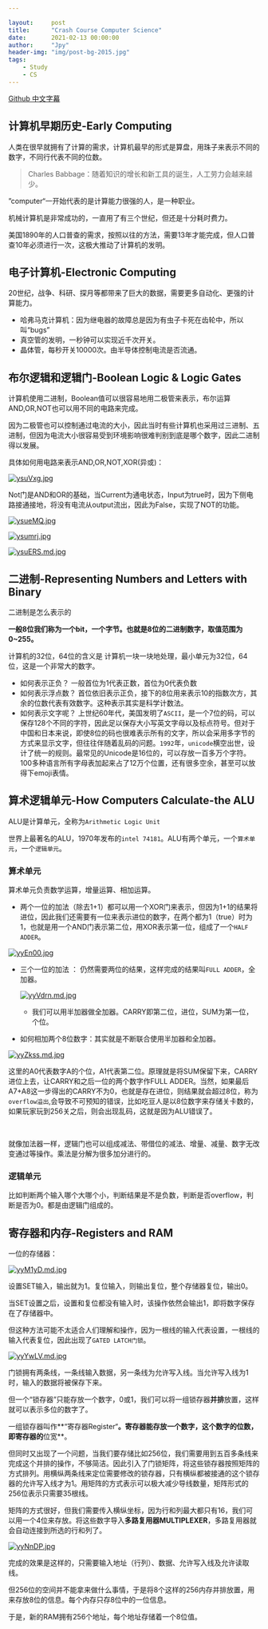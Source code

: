 ```yaml
---

layout:     post
title:      "Crash Course Computer Science"
date:       2021-02-13 00:00:00
author:     "Jpy"
header-img: "img/post-bg-2015.jpg"
tags:
    - Study
    - CS
---
```


[Github 中文字幕](https://github.com/1c7/crash-course-computer-science-chinese)



## 计算机早期历史-Early Computing

人类在很早就拥有了计算的需求，计算机最早的形式是算盘，用珠子来表示不同的数字，不同行代表不同的位数。

> Charles Babbage：随着知识的增长和新工具的诞生，人工劳力会越来越少。

”computer“一开始代表的是计算能力很强的人，是一种职业。

机械计算机是非常成功的，一直用了有三个世纪，但还是十分耗时费力。

美国1890年的人口普查的需求，按照以往的方法，需要13年才能完成，但人口普查10年必须进行一次，这极大推动了计算机的发明。

<h2>电子计算机-Electronic Computing</h2>

20世纪，战争、科研、探月等都带来了巨大的数据，需要更多自动化、更强的计算能力。

* 哈弗马克计算机：因为继电器的故障总是因为有虫子卡死在齿轮中，所以叫“bugs”
* 真空管的发明，一秒钟可以实现近千次开关。
* 晶体管，每秒开关10000次。由半导体控制电流是否流通。

<h2>布尔逻辑和逻辑门-Boolean Logic & Logic Gates</h2>

计算机使用二进制，Boolean值可以很容易地用二极管来表示，布尔运算AND,OR,NOT也可以用不同的电路来完成。

因为二极管也可以控制通过电流的大小，因此当时有些计算机也采用过三进制、五进制，但因为电流大小很容易受到环境影响很难判别到底是哪个数字，因此二进制得以发展。

具体如何用电路来表示AND,OR,NOT,XOR(异或)：

[![ysuVxg.jpg](https://s3.ax1x.com/2021/02/13/ysuVxg.jpg)](https://imgchr.com/i/ysuVxg)

Not门是AND和OR的基础，当Current为通电状态，Input为true时，因为下侧电路接通接地，将没有电流从output流出，因此为False，实现了NOT的功能。

[![ysueMQ.jpg](https://s3.ax1x.com/2021/02/13/ysueMQ.jpg)](https://imgchr.com/i/ysueMQ)

[![ysumrj.jpg](https://s3.ax1x.com/2021/02/13/ysumrj.jpg)](https://imgchr.com/i/ysumrj)



[![ysuERS.md.jpg](https://s3.ax1x.com/2021/02/13/ysuERS.md.jpg)](https://imgchr.com/i/ysuERS)

## 二进制-Representing Numbers and Letters with Binary

二进制是怎么表示的

**一般8位我们称为一个bit，一个字节。也就是8位的二进制数字，取值范围为0~255。**

计算机的32位，64位的含义是 计算机一块一块地处理，最小单元为32位，64位，这是一个非常大的数字。

* 如何表示正负？ 一般首位为1代表正数，首位为0代表负数
* 如何表示浮点数？ 首位依旧表示正负，接下的8位用来表示10的指数次方，其余的位数代表有效数字。这种表示其实是科学计数法。
* 如何表示文字呢？ 上世纪60年代，美国发明了`ASCII`，是一个7位的码，可以保存128个不同的字符，因此足以保存大小写英文字母以及标点符号。但对于中国和日本来说，即使8位的码也很难表示所有的文字，所以会采用多字节的方式来显示文字，但往往伴随着乱码的问题。`1992`年，`unicode`横空出世，设计了统一的规则。最常见的Unicode是16位的，可以存放一百多万个字符。100多种语言所有字母表加起来占了12万个位置，还有很多空余，甚至可以放得下emoji表情。

## 算术逻辑单元-How Computers Calculate-the ALU

ALU是计算单元，全称为`Arithmetic Logic Unit`

世界上最著名的ALU，1970年发布的`intel 74181`。ALU有两个单元，一个`算术单元`，一个`逻辑单元`。

### 算术单元

算术单元负责数学运算，增量运算、相加运算。

* 两个一位的加法（除去1+1）都可以用一个XOR门来表示，但因为1+1的结果将进位，因此我们还需要有一位来表示进位的数字，在两个都为1（true）时为1，也就是用一个AND门表示第二位，用XOR表示第一位，组成了一个`HALF ADDER`。

[![yyEn00.jpg](https://s3.ax1x.com/2021/02/14/yyEn00.jpg)](https://imgchr.com/i/yyEn00)

* 三个一位的加法 ： 仍然需要两位的结果，这样完成的结果叫`FULL ADDER`，全加器。

  [![yyVdrn.md.jpg](https://s3.ax1x.com/2021/02/14/yyVdrn.md.jpg)](https://imgchr.com/i/yyVdrn)

  * 我们可以用半加器做全加器。CARRY即第二位，进位，SUM为第一位，个位。

* 如何相加两个8位数字：其实就是不断联合使用半加器和全加器。

[![yyZkss.md.jpg](https://s3.ax1x.com/2021/02/14/yyZkss.md.jpg)](https://imgchr.com/i/yyZkss)

这里的A0代表数字A的个位，A1代表第二位。原理就是将SUM保留下来，CARRY进位上去，让CARRY和之后一位的两个数字作FULL ADDER。当然，如果最后A7+A8这一步得出的CARRY不为0，也就是存在进位，则结果就会超过8位，称为`overflow溢出`,会导致不可预知的错误，比如吃豆人是以8位数字来存储关卡数的，如果玩家玩到256关之后，则会出现乱码，这就是因为ALU错误了。

<br>

就像加法器一样，逻辑门也可以组成减法、带借位的减法、增量、减量、数字无改变通过等操作。乘法是分解为很多加分进行的。

### 逻辑单元

比如判断两个输入哪个大哪个小，判断结果是不是负数，判断是否overflow，判断是否为0。都是由逻辑门组成的。



## 寄存器和内存-Registers and RAM


一位的存储器：

[![yyM1yD.md.jpg](https://s3.ax1x.com/2021/02/14/yyM1yD.md.jpg)](https://imgchr.com/i/yyM1yD)

设置SET输入，输出就为1。复位输入，则输出复位，整个存储器复位，输出0。

当SET设置之后，设置和复位都没有输入时，该操作依然会输出1，即将数字保存在了存储器中。

但这种方法可能不太适合人们理解和操作，因为一根线的输入代表设置，一根线的输入代表复位，因此出现了`GATED LATCH门锁`。

[![yyYwLV.md.jpg](https://s3.ax1x.com/2021/02/14/yyYwLV.md.jpg)](https://imgchr.com/i/yyYwLV)

门锁拥有两条线，一条线输入数据，另一条线为允许写入线。当允许写入线为1时，输入的数据将被保存下来。

但一个“锁存器”只能存放一个数字，0或1，我们可以将一组锁存器**并排**放置，这样就可以表示多位的数字了。

一组锁存器叫作**“寄存器Register“**。寄存器能存放一个数字，这个数字的位数，即寄存器的**位宽**。

但同时又出现了一个问题，当我们要存储比如256位，我们需要用到五百多条线来完成这个并排的操作，不够简洁。因此引入了门锁矩阵，将这些锁存器按照矩阵的方式排列。用横纵两条线来定位需要修改的锁存器，只有横纵都被接通的这个锁存器的允许写入线才为1。用矩阵的方式表示可以极大减少导线数量，矩阵形式的256位表示只需要35根线。

矩阵的方式很好，但我们需要传入横纵坐标，因为行和列最大都只有16，我们可以用一个4位来存放。将这些数字导入**多路复用器MULTIPLEXER**，多路复用器就会自动连接到所选的行和列了。

[![yyNnDP.jpg](https://s3.ax1x.com/2021/02/14/yyNnDP.jpg)](https://imgchr.com/i/yyNnDP)

完成的效果是这样的，只需要输入地址（行列）、数据、允许写入线及允许读取线。

但256位的空间并不能拿来做什么事情，于是将8个这样的256内存并排放置，用来存放8位的信息。每个内存只存8位中的一位信息。

于是，新的RAM拥有256个地址，每个地址存储着一个8位值。

